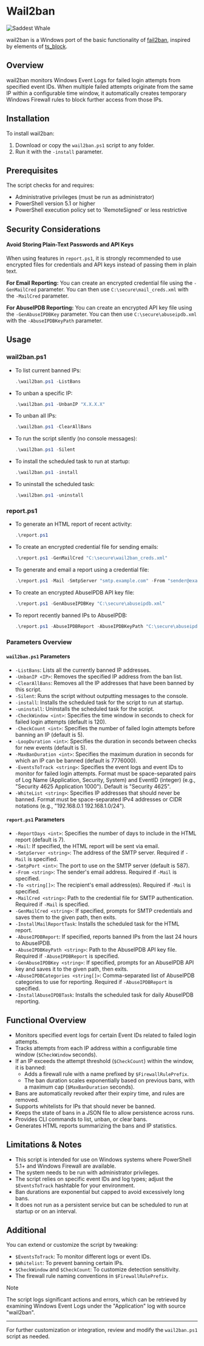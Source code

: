 # Wail2ban

![Saddest Whale](http://i.imgur.com/NVlsY.png "Saddest Whale")

wail2ban is a Windows port of the basic functionality of [fail2ban](http://www.fail2ban.org/), inspired by elements of [ts_block](https://github.com/EvanAnderson/ts_block).

## Overview

wail2ban monitors Windows Event Logs for failed login attempts from specified event IDs. When multiple failed attempts originate from the same IP within a configurable time window, it automatically creates temporary Windows Firewall rules to block further access from those IPs.

## Installation
To install wail2ban:

1. Download or copy the `wail2ban.ps1` script to any folder.
2. Run it with the `-install` parameter.

## Prerequisites

The script checks for and requires:

- Administrative privileges (must be run as administrator)
- PowerShell version 5.1 or higher
- PowerShell execution policy set to 'RemoteSigned' or less restrictive

## Security Considerations

#### Avoid Storing Plain-Text Passwords and API Keys

When using features in `report.ps1`, it is strongly recommended to use encrypted files for credentials and API keys instead of passing them in plain text.

**For Email Reporting:**
You can create an encrypted credential file using the `-GenMailCred` parameter.
You can then use `C:\secure\mail_creds.xml` with the `-MailCred` parameter.

**For AbuseIPDB Reporting:**
You can create an encrypted API key file using the `-GenAbuseIPDBKey` parameter.
You can then use `C:\secure\abuseipdb.xml` with the `-AbuseIPDBKeyPath` parameter.

## Usage

### wail2ban.ps1

- To list current banned IPs:
  ```powershell
  .\wail2ban.ps1 -ListBans
  ```

- To unban a specific IP:
  ```powershell
  .\wail2ban.ps1 -UnbanIP "X.X.X.X"
  ```

- To unban all IPs:
  ```powershell
  .\wail2ban.ps1 -ClearAllBans
  ```

- To run the script silently (no console messages):
  ```powershell
  .\wail2ban.ps1 -Silent
  ```

- To install the scheduled task to run at startup:
  ```powershell
  .\wail2ban.ps1 -install
  ```

- To uninstall the scheduled task:
  ```powershell
  .\wail2ban.ps1 -uninstall
  ```

### report.ps1

- To generate an HTML report of recent activity:
  ```powershell
  .\report.ps1
  ```

- To create an encrypted credential file for sending emails:
  ```powershell
  .\report.ps1 -GenMailCred "C:\secure\wail2ban_creds.xml"
  ```

- To generate and email a report using a credential file:
  ```powershell
  .\report.ps1 -Mail -SmtpServer "smtp.example.com" -From "sender@example.com" -To "recipient@example.com" -MailCred "C:\secure\wail2ban_creds.xml"
  ```

- To create an encrypted AbuseIPDB API key file:
  ```powershell
  .\report.ps1 -GenAbuseIPDBKey "C:\secure\abuseipdb.xml"
  ```

- To report recently banned IPs to AbuseIPDB:
  ```powershell
  .\report.ps1 -AbuseIPDBReport -AbuseIPDBKeyPath "C:\secure\abuseipdb.xml" -AbuseIPDBCategories "18,22"
  ```

### Parameters Overview

#### `wail2ban.ps1` Parameters
- `-ListBans`: Lists all the currently banned IP addresses.
- `-UnbanIP <IP>`: Removes the specified IP address from the ban list.
- `-ClearAllBans`: Removes all the IP addresses that have been banned by this script.
- `-Silent`: Runs the script without outputting messages to the console.
- `-install`: Installs the scheduled task for the script to run at startup.
- `-uninstall`: Uninstalls the scheduled task for the script.
- `-CheckWindow <int>`: Specifies the time window in seconds to check for failed login attempts (default is 120).
- `-CheckCount <int>`: Specifies the number of failed login attempts before banning an IP (default is 5).
- `-LoopDuration <int>`: Specifies the duration in seconds between checks for new events (default is 5).
- `-MaxBanDuration <int>`: Specifies the maximum duration in seconds for which an IP can be banned (default is 7776000).
- `-EventsToTrack <string>`: Specifies the event logs and event IDs to monitor for failed login attempts. Format must be space-separated pairs of Log Name (Application, Security, System) and EventID (integer) (e.g., "Security 4625 Application 1000"). Default is "Security 4625".
- `-WhiteList <string>`: Specifies IP addresses that should never be banned. Format must be space-separated IPv4 addresses or CIDR notations (e.g., "192.168.0.1 192.168.1.0/24").

#### `report.ps1` Parameters
- `-ReportDays <int>`: Specifies the number of days to include in the HTML report (default is 7).
- `-Mail`: If specified, the HTML report will be sent via email.
- `-SmtpServer <string>`: The address of the SMTP server. Required if `-Mail` is specified.
- `-SmtpPort <int>`: The port to use on the SMTP server (default is 587).
- `-From <string>`: The sender's email address. Required if `-Mail` is specified.
- `-To <string[]>`: The recipient's email address(es). Required if `-Mail` is specified.
- `-MailCred <string>`: Path to the credential file for SMTP authentication. Required if `-Mail` is specified.
- `-GenMailCred <string>`: If specified, prompts for SMTP credentials and saves them to the given path, then exits.
- `-InstallMailReportTask`: Installs the scheduled task for the HTML report.
- `-AbuseIPDBReport`: If specified, reports banned IPs from the last 24 hours to AbuseIPDB.
- `-AbuseIPDBKeyPath <string>`: Path to the AbuseIPDB API key file. Required if `-AbuseIPDBReport` is specified.
- `-GenAbuseIPDBKey <string>`: If specified, prompts for an AbuseIPDB API key and saves it to the given path, then exits.
- `-AbuseIPDBCategories <string[]>`: Comma-separated list of AbuseIPDB categories to use for reporting. Required if `-AbuseIPDBReport` is specified.
- `-InstallAbuseIPDBTask`: Installs the scheduled task for daily AbuseIPDB reporting.

## Functional Overview

- Monitors specified event logs for certain Event IDs related to failed login attempts.
- Tracks attempts from each IP address within a configurable time window (`$CheckWindow` seconds).
- If an IP exceeds the attempt threshold (`$CheckCount`) within the window, it is banned:
  - Adds a firewall rule with a name prefixed by `$FirewallRulePrefix`.
  - The ban duration scales exponentially based on previous bans, with a maximum cap (`$MaxBanDuration` seconds).
- Bans are automatically revoked after their expiry time, and rules are removed.
- Supports whitelists for IPs that should never be banned.
- Keeps the state of bans in a JSON file to allow persistence across runs.
- Provides CLI commands to list, unban, or clear bans.
- Generates HTML reports summarizing the bans and IP statistics.

## Limitations & Notes

- This script is intended for use on Windows systems where PowerShell 5.1+ and Windows Firewall are available.
- The system needs to be run with administrator privileges.
- The script relies on specific event IDs and log types; adjust the `$EventsToTrack` hashtable for your environment.
- Ban durations are exponential but capped to avoid excessively long bans.
- It does not run as a persistent service but can be scheduled to run at startup or on an interval.

## Additional

You can extend or customize the script by tweaking:

- `$EventsToTrack`: To monitor different logs or event IDs.
- `$Whitelist`: To prevent banning certain IPs.
- `$CheckWindow` and `$CheckCount`: To customize detection sensitivity.
- The firewall rule naming conventions in `$FirewallRulePrefix`.

> [!NOTE] 
> The script logs significant actions and errors, which can be retrieved by examining Windows Event Logs under the "Application" log with source "wail2ban".

---

For further customization or integration, review and modify the `wail2ban.ps1` script as needed.
